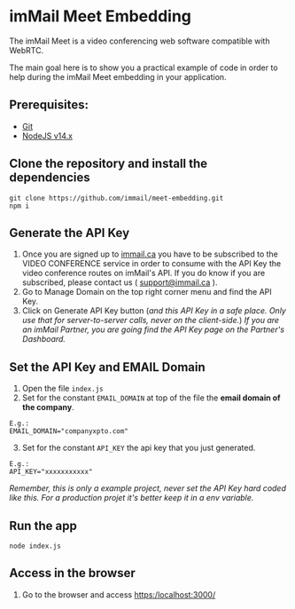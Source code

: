 # imMail Meet Embedding

The imMail Meet is a video conferencing web software compatible with WebRTC.

The main goal here is to show you a practical example of code in order to help during the imMail Meet embedding in your application.

## Prerequisites:

- [Git](http://git-scm.com/book/en/v2/Getting-Started-Installing-Git)
- [NodeJS v14.x](https://nodejs.org/dist/latest-v14.x/)

## Clone the repository and install the dependencies

```
git clone https://github.com/immail/meet-embedding.git
npm i
```

## Generate the API Key

1. Once you are signed up to [immail.ca](https://immail.ca) you have to be subscribed to the VIDEO CONFERENCE service in order to consume with the API Key the video conference routes on imMail's API. If you do know if you are subscribed, please contact us ( support@immail.ca ).
2. Go to Manage Domain on the top right corner menu and find the API Key.
3. Click on Generate API Key button (_and this API Key in a safe place. Only use that for server-to-server calls, never on the client-side._)
_If you are an imMail Partner, you are going find the API Key page on the Partner's Dashboard._

## Set the API Key and EMAIL Domain

1. Open the file `index.js`
2. Set for the constant `EMAIL_DOMAIN` at top of the file the **email domain of the company**.
```
E.g.:
EMAIL_DOMAIN="companyxpto.com"
```
3. Set for the constant `API_KEY` the api key that you just generated.
```
E.g.:
API_KEY="xxxxxxxxxxx"
```
_Remember, this is only a example project, never set the API Key hard coded like this. For a production projet it's better keep it in a env variable._


## Run the app
```
node index.js
```

## Access in the browser
1. Go to the browser and access [https:/localhost:3000/](https://localhost:3000)

